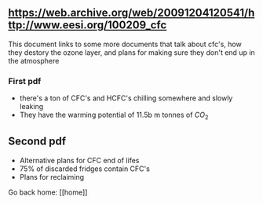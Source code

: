 ## https://web.archive.org/web/20091204120541/http://www.eesi.org/100209_cfc


This document links to some more documents that talk about cfc's, how they destory the ozone layer, and plans for making sure they don't end up in the atmosphere



### First pdf
* there's a ton of CFC's and HCFC's chilling somewhere and  slowly leaking
* They have the warming potential of 11.5b m tonnes of $CO_2$

## Second pdf
* Alternative plans for CFC end of lifes
* 75% of discarded fridges contain CFC's
* Plans for reclaiming 

Go back home: [[home]]